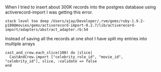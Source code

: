 When I tried to insert about 300K records into the postgres database using activerecord-import I was getting this error.

`stack level too deep
/Users/ajay/Developer/.rvm/gems/ruby-1.9.2-p180@movies/gems/activerecord-import-0.2.7/lib/activerecord-import/adapters/abstract_adapter.rb:54`

Instead of saving all the records at one shot I have split my entries into multiple arrays

    cast_and_crew.each_slice(100) do |slice|
      CastAndCrew.import ["celebrity_role_id", "movie_id", "celebrity_id"], slice, :validate => false
    end
